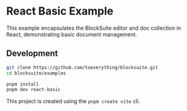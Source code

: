 # React Basic Example

This example encapsulates the BlockSuite editor and doc collection in React, demonstrating basic document management.

## Development

```sh
git clone https://github.com/toeverything/blocksuite.git
cd blocksuite/examples

pnpm install
pnpm dev react-basic
```

This project is created using the `pnpm create vite` cli.

